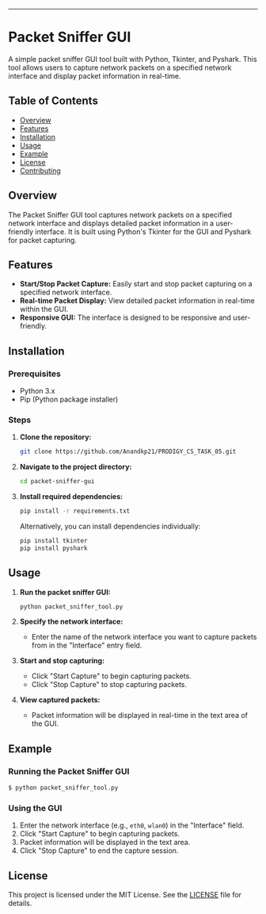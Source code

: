 
---
# Packet Sniffer GUI

A simple packet sniffer GUI tool built with Python, Tkinter, and Pyshark. This tool allows users to capture network packets on a specified network interface and display packet information in real-time.

## Table of Contents
- [Overview](#overview)
- [Features](#features)
- [Installation](#installation)
- [Usage](#usage)
- [Example](#example)
- [License](#license)
- [Contributing](#contributing)

## Overview

The Packet Sniffer GUI tool captures network packets on a specified network interface and displays detailed packet information in a user-friendly interface. It is built using Python's Tkinter for the GUI and Pyshark for packet capturing.

## Features

- **Start/Stop Packet Capture:** Easily start and stop packet capturing on a specified network interface.
- **Real-time Packet Display:** View detailed packet information in real-time within the GUI.
- **Responsive GUI:** The interface is designed to be responsive and user-friendly.

## Installation

### Prerequisites

- Python 3.x
- Pip (Python package installer)

### Steps

1. **Clone the repository:**
   ```sh
   git clone https://github.com/Anandkp21/PRODIGY_CS_TASK_05.git
   ```

2. **Navigate to the project directory:**
   ```sh
   cd packet-sniffer-gui
   ```

3. **Install required dependencies:**
   ```sh
   pip install -r requirements.txt
   ```

   Alternatively, you can install dependencies individually:
   ```sh
   pip install tkinter
   pip install pyshark
   ```

## Usage

1. **Run the packet sniffer GUI:**
   ```sh
   python packet_sniffer_tool.py
   ```

2. **Specify the network interface:**
   - Enter the name of the network interface you want to capture packets from in the "Interface" entry field.

3. **Start and stop capturing:**
   - Click "Start Capture" to begin capturing packets.
   - Click "Stop Capture" to stop capturing packets.

4. **View captured packets:**
   - Packet information will be displayed in real-time in the text area of the GUI.

## Example

### Running the Packet Sniffer GUI
```sh
$ python packet_sniffer_tool.py
```

### Using the GUI
1. Enter the network interface (e.g., `eth0`, `wlan0`) in the "Interface" field.
2. Click "Start Capture" to begin capturing packets.
3. Packet information will be displayed in the text area.
4. Click "Stop Capture" to end the capture session.

## License

This project is licensed under the MIT License. See the [LICENSE](LICENSE) file for details.



